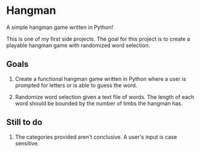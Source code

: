 # Hangman
A simple hangman game written in Python! 

This is one of my first side projects. The goal for this project is to create a playable hangman game with randomized word selection.

## Goals

1. Create a functional hangman game written in Python where a user is prompted for letters or is able to guess the word.

2. Randomize word selection given a text file of words. The length of each word should be bounded by the number of limbs the hangman has.

## Still to do

1. The categories provided aren't conclusive. A user's input is case sensitive. 
